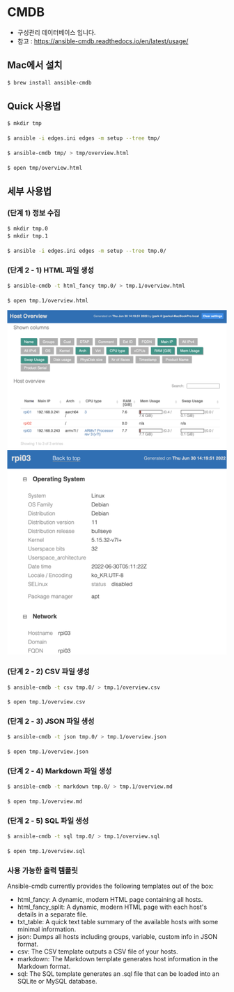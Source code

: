 # CMDB 

- 구성관리 데이터베이스 입니다.
- 참고 : https://ansible-cmdb.readthedocs.io/en/latest/usage/

## Mac에서 설치

```bash
$ brew install ansible-cmdb
```

## Quick 사용법


```bash
$ mkdir tmp

$ ansible -i edges.ini edges -m setup --tree tmp/

$ ansible-cmdb tmp/ > tmp/overview.html    

$ open tmp/overview.html
```


## 세부 사용법


### (단계 1) 정보 수집

```bash
$ mkdir tmp.0
$ mkdir tmp.1

$ ansible -i edges.ini edges -m setup --tree tmp.0/
```


### (단계 2 - 1) HTML 파일 생성

```bash
$ ansible-cmdb -t html_fancy tmp.0/ > tmp.1/overview.html    

$ open tmp.1/overview.html
```

![HTML출력 예시](img4doc/overview01.png)
![HTML출력 예시](img4doc/overview02.png)


### (단계 2 - 2) CSV 파일 생성

```bash
$ ansible-cmdb -t csv tmp.0/ > tmp.1/overview.csv    

$ open tmp.1/overview.csv
```

### (단계 2 - 3) JSON 파일 생성

```bash
$ ansible-cmdb -t json tmp.0/ > tmp.1/overview.json    

$ open tmp.1/overview.json
```


### (단계 2 - 4) Markdown 파일 생성

```bash
$ ansible-cmdb -t markdown tmp.0/ > tmp.1/overview.md    

$ open tmp.1/overview.md
```


### (단계 2 - 5) SQL 파일 생성

```bash
$ ansible-cmdb -t sql tmp.0/ > tmp.1/overview.sql    

$ open tmp.1/overview.sql
```


### 사용 가능한 출력 템플릿

Ansible-cmdb currently provides the following templates out of the box:

- html_fancy: A dynamic, modern HTML page containing all hosts.
- html_fancy_split: A dynamic, modern HTML page with each host's details in a separate file.
- txt_table: A quick text table summary of the available hosts with some minimal information.
- json: Dumps all hosts including groups, variable, custom info in JSON format.
- csv: The CSV template outputs a CSV file of your hosts.
- markdown: The Markdown template generates host information in the Markdown format.
- sql: The SQL template generates an .sql file that can be loaded into an SQLite or MySQL database.